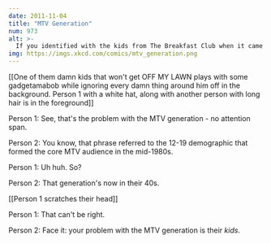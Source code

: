 ```yaml
---
date: 2011-11-04
title: "MTV Generation"
num: 973
alt: >-
  If you identified with the kids from The Breakfast Club when it came out, you're now much closer to the age of Principal Vernon.
img: https://imgs.xkcd.com/comics/mtv_generation.png
---
```

[[One of them damn kids that won't get OFF MY LAWN plays with some gadgetamabob while ignoring every damn thing around him off in the background.  Person 1 with a white hat, along with another person with long hair is in the foreground]]

Person 1: See, that's the problem with the MTV generation - no attention span.

Person 2: You know, that phrase referred to the 12-19 demographic that formed the core MTV audience in the mid-1980s.

Person 1: Uh huh. So?

Person 2: That generation's now in their 40s.

[[Person 1 scratches their head]]

Person 1: That can't be right.

Person 2: Face it: your problem with the MTV generation is their *kids*.

